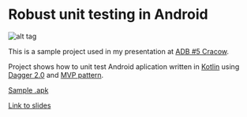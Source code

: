 Robust unit testing in Android
==============================

![alt tag](https://github.com/sliskiCode/Robust-unit-testing-in-Android/blob/kotlin/slides/img.png)

This is a sample project used in my presentation at [ADB #5 Cracow](http://www.meetup.com/ADB-Android-Developers-Backstage/events/221578987/).

Project shows how to unit test Android aplication written in [Kotlin](http://kotlinlang.org/docs/tutorials/kotlin-android.html) using [Dagger 2.0](http://google.github.io/dagger/) and [MVP pattern](https://github.com/antoniolg/androidmvp).

[Sample .apk](https://github.com/sliskiCode/Robust-unit-testing-in-Android/blob/kotlin/slides/RobustUnitTestingInAndroid.apk)

[Link to slides](https://github.com/sliskiCode/Robust-unit-testing-in-Android/blob/kotlin/slides/Robust%20unit%20testing.pdf)
